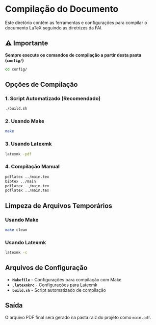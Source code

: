 # Compilação do Documento

Este diretório contém as ferramentas e configurações para compilar o documento LaTeX seguindo as diretrizes da FAI.

## ⚠️ Importante
**Sempre execute os comandos de compilação a partir desta pasta (`config/`)**

```bash
cd config/
```

## Opções de Compilação

### 1. Script Automatizado (Recomendado)
```bash
./build.sh
```

### 2. Usando Make
```bash
make
```

### 3. Usando Latexmk
```bash
latexmk -pdf
```

### 4. Compilação Manual
```bash
pdflatex ../main.tex
bibtex ../main
pdflatex ../main.tex
pdflatex ../main.tex
```

## Limpeza de Arquivos Temporários

### Usando Make
```bash
make clean
```

### Usando Latexmk
```bash
latexmk -c
```

## Arquivos de Configuração

- **`Makefile`** - Configurações para compilação com Make
- **`.latexmkrc`** - Configurações para Latexmk
- **`build.sh`** - Script automatizado de compilação

## Saída

O arquivo PDF final será gerado na pasta raiz do projeto como `main.pdf`.
